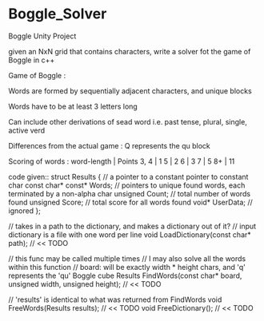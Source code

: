 # Boggle_Solver
Boggle Unity Project

given an NxN grid that contains characters, write a solver fot the game of Boggle in c++

Game of Boggle :

Words are formed by sequentially adjacent characters, and unique blocks

Words have to be at least 3 letters long

Can include other derivations of sead word i.e. past tense, plural, single, active verd

Differences from the actual game : Q represents the qu block

Scoring of words :
word-length | Points
       3, 4          |      1
         5           |      2
         6           |      3
         7           |      5
         8+          |      11

code given::
struct Results
{
    // a pointer to a constant pointer to constant char
    const char* const* Words;    // pointers to unique found words, each terminated by a non-alpha char
    unsigned           Count;    // total number of words found
    unsigned           Score;    // total score for all words found
    void*              UserData; // ignored
};

// takes in a path to the dictionary, and makes a dictionary out of it?
// input dictionary is a file with one word per line
void LoadDictionary(const char* path); // << TODO

// this func may be called multiple times
// I may also solve all the words within this function
// board: will be exactly width * height chars, and 'q' represents the 'qu' Boggle cube
Results FindWords(const char* board, unsigned width, unsigned height); // << TODO

// 'results' is identical to what was returned from FindWords
void FreeWords(Results results); // << TODO
void FreeDictionary(); // << TODO
